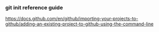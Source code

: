 

### git init reference guide
https://docs.github.com/en/github/importing-your-projects-to-github/adding-an-existing-project-to-github-using-the-command-line